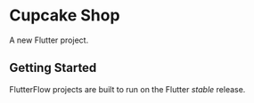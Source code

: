 # Cupcake Shop

A new Flutter project.

## Getting Started

FlutterFlow projects are built to run on the Flutter _stable_ release.
